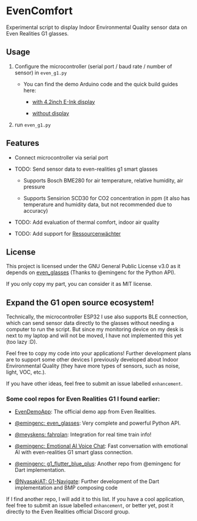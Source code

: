 # EvenComfort

Experimental script to display Indoor Environmental Quality sensor data on Even Realities G1 glasses.

## Usage

1. Configure the microcontroller (serial port / baud rate / number of sensor) in `even_g1.py`

    - You can find the demo Arduino code and the quick build guides here: 
    
        - [with 4.2inch E-Ink display](/microcontroller/co2_box_epaper_vertical)

        - [without display](/microcontroller/co2_box_no_display)

2. run `even_g1.py`

## Features

- Connect microcontroller via serial port

- TODO: Send sensor data to even-realities g1 smart glasses

    - Supports Bosch BME280 for air temperature, relative humidity, air pressure

    - Supports Sensirion SCD30 for CO2 concentration in ppm (it also has temperature and humidity data, but not recommended due to accuracy)

- TODO: Add evaluation of thermal comfort, indoor air quality

- TODO: Add support for [Ressourcenwächter](https://rw.e3d.rwth-aachen.de/en/homepage-en/)

## License

This project is licensed under the GNU General Public License v3.0 as it depends on [even_glasses](https://github.com/emingenc/even_glasses) (Thanks to @emingenc for the Python API).

If you only copy my part, you can consider it as MIT license.

## Expand the G1 open source ecosystem!

Technically, the microcontroller ESP32 I use also supports BLE connection, which can send sensor data directly to the glasses without needing a computer to run the script. But since my monitoring device on my desk is next to my laptop and will not be moved, I have not implemented this yet (too lazy :D).

Feel free to copy my code into your applications! Further development plans are to support some other devices I previously developed about Indoor Environmental Quality (they have more types of sensors, such as noise, light, VOC, etc.).

If you have other ideas, feel free to submit an issue labelled `enhancement`.

### Some cool repos for Even Realities G1 I found earlier:

- [EvenDemoApp](https://github.com/even-realities/EvenDemoApp): The official demo app from Even Realities.

- [@emingenc: even_glasses](https://github.com/emingenc/even_glasses): Very complete and powerful Python API.

- [@meyskens: fahrplan](https://github.com/meyskens/fahrplan): Integration for real time train info!

- [@emingenc: Emotional AI Voice Chat](https://github.com/emingenc/G1_voice_ai_assistant): Fast conversation with emotional AI with even-realities G1 smart glass connection.

- [@emingenc: g1_flutter_blue_plus](https://github.com/emingenc/g1_flutter_blue_plus): Another repo from @emingenc for Dart implementation.

- [@NyasakiAT: G1-Navigate](https://github.com/NyasakiAT/G1-Navigate): Further development of the Dart implementation and BMP composing code

If I find another repo, I will add it to this list. If you have a cool application, feel free to submit an issue labelled `enhancement`, or better yet, post it directly to the Even Realities official Discord group.